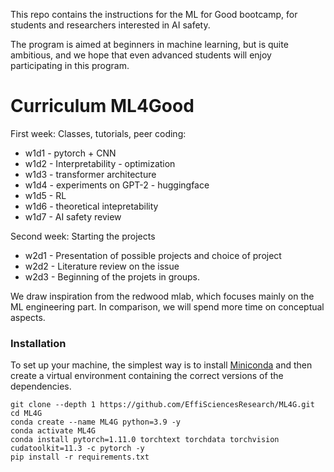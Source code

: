 This repo contains the instructions for the ML for Good bootcamp, for students and researchers interested in AI safety.

The program is aimed at beginners in machine learning, but is quite ambitious, and we hope that even advanced students will enjoy participating in this program.

# Curriculum ML4Good

First week: Classes, tutorials, peer coding:

- w1d1 - pytorch + CNN
- w1d2 - Interpretability - optimization
- w1d3 - transformer architecture
- w1d4 - experiments on GPT-2 - huggingface
- w1d5 - RL
- w1d6 - theoretical intepretability
- w1d7 - AI safety review

Second week: Starting the projects

- w2d1 - Presentation of possible projects and choice of project
- w2d2 - Literature review on the issue
- w2d3 - Beginning of the projets in groups.

We draw inspiration from the redwood mlab, which focuses mainly on the ML engineering part. In comparison, we will spend more time on conceptual aspects.

### Installation

To set up your machine, the simplest way is to install [Miniconda](https://docs.conda.io/en/latest/miniconda.html) and then create a virtual environment containing the correct versions of the dependencies.

```
git clone --depth 1 https://github.com/EffiSciencesResearch/ML4G.git
cd ML4G
conda create --name ML4G python=3.9 -y
conda activate ML4G
conda install pytorch=1.11.0 torchtext torchdata torchvision cudatoolkit=11.3 -c pytorch -y
pip install -r requirements.txt
```
